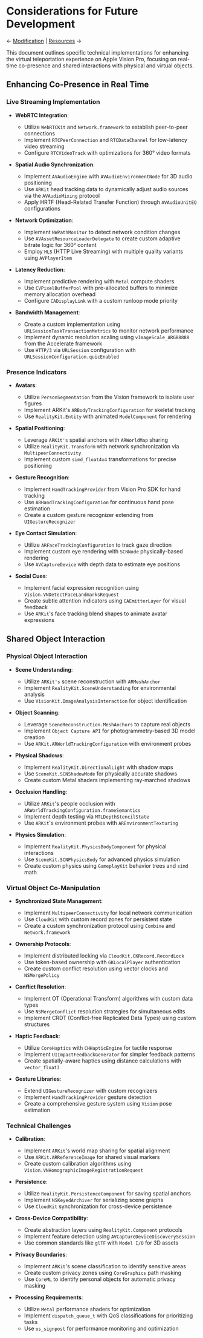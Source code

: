 # Considerations for Future Development

← [Modification](implementation/modification.md) | [Resources](resources.md) →

This document outlines specific technical implementations for enhancing the virtual teleportation experience on Apple Vision Pro, focusing on real-time co-presence and shared interactions with physical and virtual objects.

## Enhancing Co-Presence in Real Time

### Live Streaming Implementation

- **WebRTC Integration**: 
  - Utilize `WebRTCKit` and `Network.framework` to establish peer-to-peer connections
  - Implement `RTCPeerConnection` and `RTCDataChannel` for low-latency video streaming
  - Configure `RTCVideoTrack` with optimizations for 360° video formats

- **Spatial Audio Synchronization**: 
  - Implement `AVAudioEngine` with `AVAudioEnvironmentNode` for 3D audio positioning
  - Use `ARKit` head tracking data to dynamically adjust audio sources via the `AVAudioMixing` protocol
  - Apply HRTF (Head-Related Transfer Function) through `AVAudioUnitEQ` configurations

- **Network Optimization**: 
  - Implement `NWPathMonitor` to detect network condition changes
  - Use `AVAssetResourceLoaderDelegate` to create custom adaptive bitrate logic for 360° content
  - Employ `HLS` (HTTP Live Streaming) with multiple quality variants using `AVPlayerItem`

- **Latency Reduction**: 
  - Implement predictive rendering with `Metal` compute shaders
  - Use `CVPixelBufferPool` with pre-allocated buffers to minimize memory allocation overhead
  - Configure `CADisplayLink` with a custom runloop mode priority

- **Bandwidth Management**: 
  - Create a custom implementation using `URLSessionTaskTransactionMetrics` to monitor network performance
  - Implement dynamic resolution scaling using `vImageScale_ARGB8888` from the Accelerate framework
  - Use `HTTP/3` via `URLSession` configuration with `URLSessionConfiguration.quicEnabled`

### Presence Indicators

- **Avatars**: 
  - Utilize `PersonSegmentation` from the Vision framework to isolate user figures
  - Implement ARKit's `ARBodyTrackingConfiguration` for skeletal tracking
  - Use `RealityKit.Entity` with animated `ModelComponent` for rendering

- **Spatial Positioning**: 
  - Leverage `ARKit's` spatial anchors with `ARWorldMap` sharing
  - Utilize `RealityKit.Transform` with network synchronization via `MultipeerConnectivity`
  - Implement custom `simd_float4x4` transformations for precise positioning

- **Gesture Recognition**: 
  - Implement `HandTrackingProvider` from Vision Pro SDK for hand tracking
  - Use `ARHandTrackingConfiguration` for continuous hand pose estimation
  - Create a custom gesture recognizer extending from `UIGestureRecognizer`

- **Eye Contact Simulation**: 
  - Utilize `ARFaceTrackingConfiguration` to track gaze direction
  - Implement custom eye rendering with `SCNNode` physically-based rendering
  - Use `AVCaptureDevice` with depth data to estimate eye positions

- **Social Cues**: 
  - Implement facial expression recognition using `Vision.VNDetectFaceLandmarksRequest`
  - Create subtle attention indicators using `CAEmitterLayer` for visual feedback
  - Use `ARKit`'s face tracking blend shapes to animate avatar expressions

## Shared Object Interaction

### Physical Object Interaction

- **Scene Understanding**: 
  - Utilize `ARKit's` scene reconstruction with `ARMeshAnchor`
  - Implement `RealityKit.SceneUnderstanding` for environmental analysis
  - Use `VisionKit.ImageAnalysisInteraction` for object identification

- **Object Scanning**: 
  - Leverage `SceneReconstruction.MeshAnchors` to capture real objects
  - Implement `Object Capture API` for photogrammetry-based 3D model creation
  - Use `ARKit.ARWorldTrackingConfiguration` with environment probes

- **Physical Shadows**: 
  - Implement `RealityKit.DirectionalLight` with shadow maps
  - Use `SceneKit.SCNShadowMode` for physically accurate shadows
  - Create custom Metal shaders implementing ray-marched shadows

- **Occlusion Handling**: 
  - Utilize `ARKit`'s people occlusion with `ARWorldTrackingConfiguration.frameSemantics`
  - Implement depth testing via `MTLDepthStencilState`
  - Use `ARKit`'s environment probes with `AREnvironmentTexturing`

- **Physics Simulation**: 
  - Implement `RealityKit.PhysicsBodyComponent` for physical interactions
  - Use `SceneKit.SCNPhysicsBody` for advanced physics simulation
  - Create custom physics using `GameplayKit` behavior trees and `simd` math

### Virtual Object Co-Manipulation

- **Synchronized State Management**: 
  - Implement `MultipeerConnectivity` for local network communication
  - Use `CloudKit` with custom record zones for persistent state
  - Create a custom synchronization protocol using `Combine` and `Network.framework`

- **Ownership Protocols**: 
  - Implement distributed locking via `CloudKit.CKRecord.RecordLock`
  - Use token-based ownership with `GKLocalPlayer` authentication
  - Create custom conflict resolution using vector clocks and `NSMergePolicy`

- **Conflict Resolution**: 
  - Implement OT (Operational Transform) algorithms with custom data types
  - Use `NSMergeConflict` resolution strategies for simultaneous edits
  - Implement CRDT (Conflict-free Replicated Data Types) using custom structures

- **Haptic Feedback**: 
  - Utilize `CoreHaptics` with `CHHapticEngine` for tactile response
  - Implement `UIImpactFeedbackGenerator` for simpler feedback patterns
  - Create spatially-aware haptics using distance calculations with `vector_float3`

- **Gesture Libraries**: 
  - Extend `UIGestureRecognizer` with custom recognizers
  - Implement `HandTrackingProvider` gesture detection
  - Create a comprehensive gesture system using `Vision` pose estimation

### Technical Challenges

- **Calibration**: 
  - Implement `ARKit`'s world map sharing for spatial alignment
  - Use `ARKit.ARReferenceImage` for shared visual markers
  - Create custom calibration algorithms using `Vision.VNHomographicImageRegistrationRequest`

- **Persistence**: 
  - Utilize `RealityKit.PersistenceComponent` for saving spatial anchors
  - Implement `NSKeyedArchiver` for serializing scene graphs
  - Use `CloudKit` synchronization for cross-device persistence

- **Cross-Device Compatibility**: 
  - Create abstraction layers using `RealityKit.Component` protocols
  - Implement feature detection using `AVCaptureDeviceDiscoverySession`
  - Use common standards like `glTF` with `Model I/O` for 3D assets

- **Privacy Boundaries**: 
  - Implement `ARKit`'s scene classification to identify sensitive areas
  - Create custom privacy zones using `CoreGraphics` path masking
  - Use `CoreML` to identify personal objects for automatic privacy masking

- **Processing Requirements**: 
  - Utilize `Metal` performance shaders for optimization
  - Implement `dispatch_queue_t` with QoS classifications for prioritizing tasks
  - Use `os_signpost` for performance monitoring and optimization

